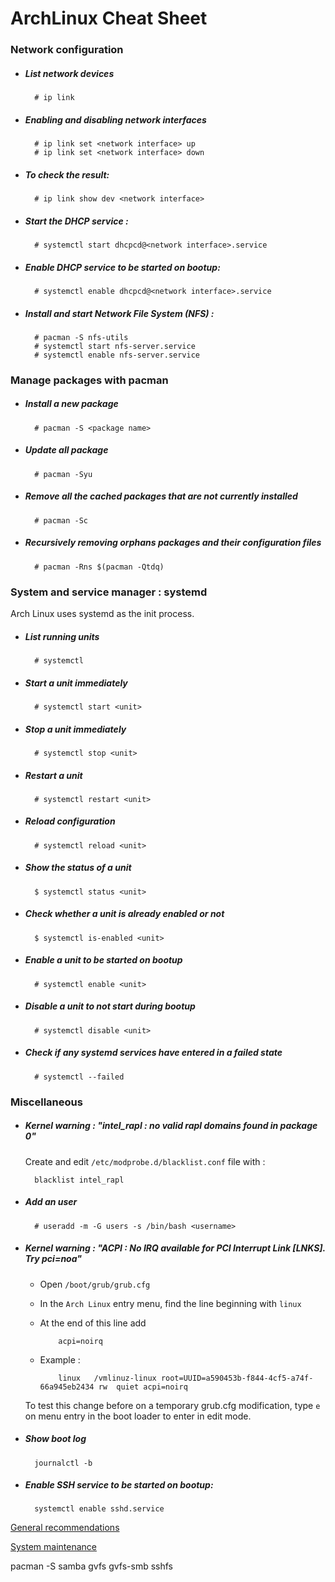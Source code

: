 # ArchLinux Cheat Sheet

### Network configuration

* ##### List network devices
		# ip link

* ##### Enabling and disabling network interfaces
    	# ip link set <network interface> up
    	# ip link set <network interface> down

* ##### To check the result:
    	# ip link show dev <network interface>

* ##### Start the DHCP service :
    	# systemctl start dhcpcd@<network interface>.service

* ##### Enable DHCP service to be started on bootup:
    	# systemctl enable dhcpcd@<network interface>.service

* ##### Install and start Network File System (NFS) :


		# pacman -S nfs-utils
		# systemctl start nfs-server.service
		# systemctl enable nfs-server.service


### Manage packages with pacman

* ##### Install a new package
		# pacman -S <package name>

* ##### Update all package
		# pacman -Syu

* ##### Remove all the cached packages that are not currently installed
		# pacman -Sc

* ##### Recursively removing orphans packages and their configuration files
		# pacman -Rns $(pacman -Qtdq)

### System and service manager : systemd

Arch Linux uses systemd as the init process.

* ##### List running units
		# systemctl

* ##### **Start** a unit immediately
		# systemctl start <unit>

* ##### **Stop** a unit immediately
		# systemctl stop <unit>

* ##### **Restart** a unit
		# systemctl restart <unit>

* ##### **Reload** configuration
		# systemctl reload <unit>

* ##### Show the **status** of a unit
		$ systemctl status <unit>

* ##### Check whether a unit is already **enabled** or not
		$ systemctl is-enabled <unit>

* ##### Enable a unit to be **started on bootup**
		# systemctl enable <unit>

* ##### Disable a unit to **not start during bootup**
		# systemctl disable <unit>

* ##### Check if any systemd services have entered in a failed state
		# systemctl --failed

### Miscellaneous

* ##### Kernel warning : "intel_rapl : no valid rapl domains found in package 0"

  Create and edit `/etc/modprobe.d/blacklist.conf` file with :

  		blacklist intel_rapl

* ##### Add an user
    	# useradd -m -G users -s /bin/bash <username>

* ##### Kernel warning : "ACPI : No IRQ available for PCI Interrupt Link [LNKS]. Try pci=noa"

  * Open `/boot/grub/grub.cfg`
  * In the `Arch Linux` entry menu, find the line beginning with `linux`
  * At the end of this line add

    		acpi=noirq
  * Example :

    		linux   /vmlinuz-linux root=UUID=a590453b-f844-4cf5-a74f-66a945eb2434 rw  quiet acpi=noirq

  To test this change before on a temporary grub.cfg modification, type `e` on menu entry in the boot loader to enter in edit mode.

* ##### Show boot log
    	journalctl -b

* ##### Enable SSH service to be started on bootup:
		systemctl enable sshd.service

[General recommendations](https://wiki.archlinux.org/index.php/General_recommendations)

[System maintenance](https://wiki.archlinux.org/index.php/System_maintenance#Avoid_certain_pacman_commands)



pacman -S samba gvfs gvfs-smb sshfs
